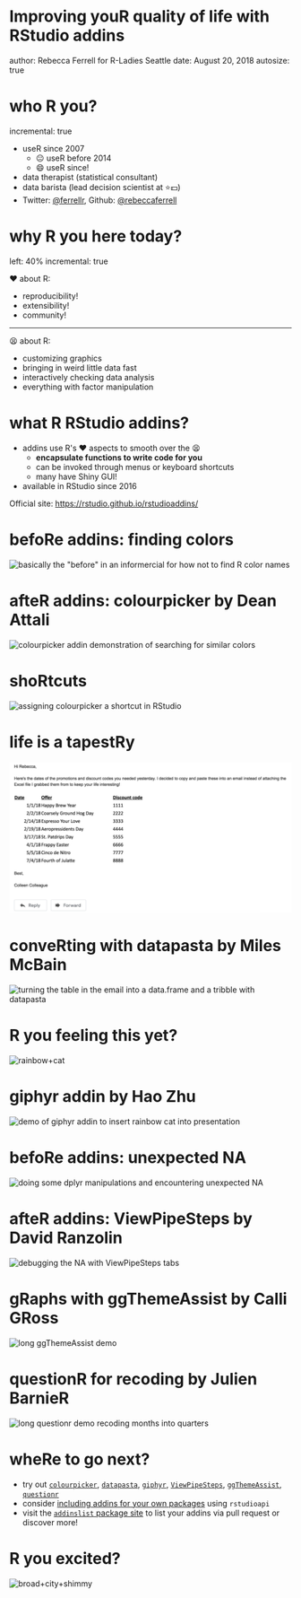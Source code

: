 Improving youR quality of life with RStudio addins
========================================================
author: Rebecca Ferrell for R-Ladies Seattle
date: August 20, 2018
autosize: true


who R you?
===
incremental: true

- useR since 2007
    + 😐 useR before 2014
    + 😄 useR since!
- data therapist (statistical consultant)
- data barista (lead decision scientist at ⭐💵)
- Twitter: [@ferrellr](https://twitter.com/ferrellr), Github: [@rebeccaferrell](https://github.com/rebeccaferrell/)


why R you here today?
===
left: 40%
incremental: true

❤️ about R:

- reproducibility!
- extensibility!
- community!

***

😫 about R:

- customizing graphics
- bringing in weird little data fast
- interactively checking data analysis
- everything with factor manipulation


what R RStudio addins?
===

- addins use R's ❤️ aspects to smooth over the 😫
    + **encapsulate functions to write code for you**
    + can be invoked through menus or keyboard shortcuts
    + many have Shiny GUI!
- available in RStudio since 2016

Official site: <https://rstudio.github.io/rstudioaddins/>


befoRe addins: finding colors
===

![basically the "before" in an informercial for how not to find R color names](colors_in_R_before.gif)


afteR addins: colourpicker by Dean Attali
===

![colourpicker addin demonstration of searching for similar colors](colourpicker_demo.gif)


shoRtcuts
===

![assigning colourpicker a shortcut in RStudio](shortcut_example.gif)


life is a tapestRy
===

![Here's the dates of the promotions and discount codes you needed yesterday. I decided to copy and paste these into an email instead of attaching the Excel file I grabbed them from to keep your life interesting!""](work_email.png)


conveRting with datapasta by Miles McBain
===

![turning the table in the email into a data.frame and a tribble with datapasta](datapasta_demo.gif)


R you feeling this yet?
===

![rainbow+cat](https://media3.giphy.com/media/UmO1IuCwW14k/giphy.gif?cid=e1bb72ff5b7a4d314b3169596b3a6bd2)  


giphyr addin by Hao Zhu
===

![demo of giphyr addin to insert rainbow cat into presentation](giphyr_demo.gif)


befoRe addins: unexpected NA
===

![doing some dplyr manipulations and encountering unexpected NA](unexpected_na.gif)


afteR addins: ViewPipeSteps by David Ranzolin
===

![debugging the NA with ViewPipeSteps tabs](ViewPipeSteps_demo.gif)


gRaphs with ggThemeAssist by Calli GRoss
===

![long ggThemeAssist demo](ggThemeAssist_demo_long.gif)


questionR for recoding by Julien BarnieR
===

![long questionr demo recoding months into quarters](questionr_demo.gif)


wheRe to go next?
===

- try out [`colourpicker`](https://github.com/daattali/colourpicker), [`datapasta`](https://github.com/MilesMcBain/datapasta), [`giphyr`](https://github.com/haozhu233/giphyr), [`ViewPipeSteps`](https://github.com/daranzolin/ViewPipeSteps), [`ggThemeAssist`](https://github.com/calligross/ggthemeassist), [`questionr`](https://juba.github.io/questionr/index.html)
- consider [including addins for your own packages](https://www.rstudio.com/resources/webinars/understanding-add-ins/) using `rstudioapi` 
- visit the [`addinslist` package site](https://github.com/daattali/addinslist) to list your addins via pull request or discover more!


R you excited?
===

![broad+city+shimmy](https://media2.giphy.com/media/kGZ4jJguXT5C0/giphy.gif?cid=e1bb72ff5b7a6fc76950666c776dbcf8)  
